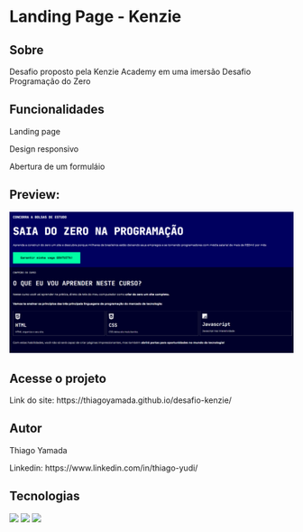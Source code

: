<h1>Landing Page - Kenzie</h1>

<h2>Sobre</h2>
<p>Desafio proposto pela Kenzie Academy em uma imersão Desafio Programação do Zero</p>

<h2>Funcionalidades</h2>
<p>Landing page</p>
<p>Design responsivo</p>
<p>Abertura de um formuláio</p>

<h2>Preview:</h2>
<img src="./kenzie.png">

<h2>Acesse o projeto</h2>
<p>Link do site: https://thiagoyamada.github.io/desafio-kenzie/</p>

<h2>Autor</h2>
<p>Thiago Yamada</p>
<p>Linkedin: https://www.linkedin.com/in/thiago-yudi/</p>

## Tecnologias
<div>
  <img src="https://img.shields.io/badge/HTML-239120?style=for-the-badge&logo=html5&logoColor=white">
  <img src="https://img.shields.io/badge/CSS-239120?&style=for-the-badge&logo=css3&logoColor=white">
  <img src="https://img.shields.io/badge/JavaScript-F7DF1E?style=for-the-badge&logo=javascript&logoColor=black">
</div>
